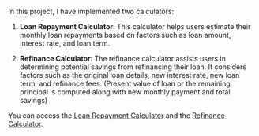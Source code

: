 In this project, I have implemented two calculators:

1. **Loan Repayment Calculator**: This calculator helps users estimate their monthly loan repayments based on factors such as loan amount, interest rate, and loan term.

2. **Refinance Calculator**: The refinance calculator assists users in determining potential savings from refinancing their loan. It considers factors such as the original loan details, new interest rate, new loan term, and refinance fees. (Present value of loan or the remaining principal is computed along with new monthly payment and total savings)

You can access the [Loan Repayment Calculator](https://dannyhuang994.github.io/Loan-Repayment-Calculators/loan-payment-calculator) and the [Refinance Calculator](https://dannyhuang994.github.io/Loan-Repayment-Calculators/refinance-calculator).
